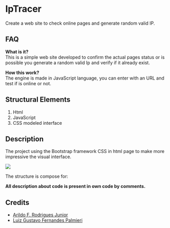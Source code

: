 # IpTracer
Create a web site to check online pages and generate random valid IP.

## FAQ 

**What is it?**<br/>
This is a simple web site developed to confirm the actual pages status or is possible you generate a random valid Ip and verify if it already exist.

**How this work?**<br/>
The engine is made in JavaScript language, you can enter with an URL and test if is online or not.

## Structural Elements

1. Html
2. JavaScript
3. CSS modeled interface

## Description

The project using the Bootstrap framework CSS in html page to make more impressive the visual interface.

![](https://)

The structure is compose for:

**All description about code is present in own code by comments.**

## Credits

- [Arildo F. Rodrigues Junior](https://github.com/Arildoj)
- [Luiz Gustavo Fernandes Palmieri](https://)
